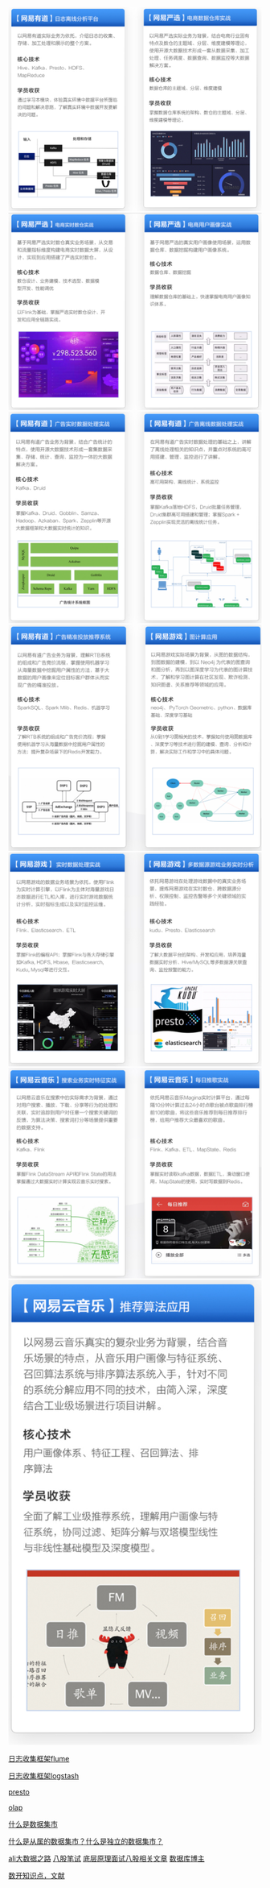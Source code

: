 ![](imge/md-20240611174135.png)![](imge/md-20240611174155.png)
![](imge/md-20240611174210.png)![](imge/md-20240611174224.png)
![](imge/md-20240611174237.png)![](imge/md-20240611174251.png)
![](imge/md-20240611174304.png)


[日志收集框架flume](https://juejin.cn/post/6844903710338842631)

[日志收集框架logstash](https://www.cnblogs.com/cjsblog/p/9459781.html)

[presto](https://github.com/BigDataScholar/TheKingOfBigData/blob/master/note/%E5%85%B6%E4%BB%96%E7%BB%84%E4%BB%B6/%E4%BB%8E%200%20%E5%88%B0%201%20%E5%AD%A6%E4%B9%A0%20Presto%EF%BC%8C%E8%BF%99%E4%B8%80%E7%AF%87%E5%B0%B1%E5%A4%9F%E4%BA%86.md)

[olap](https://segmentfault.com/a/1190000040428093#/)

[什么是数据集市](https://www.ibm.com/cn-zh/topics/data-mart#/)

[什么是从属的数据集市？什么是独立的数据集市？](http://www.tjxzj.net/5418.html#/)

[ali大数据之路](https://blog.csdn.net/BeiisBei/article/details/106167009#/)
[八股笔试](https://developer.aliyun.com/article/1038716?spm=a2c6h.12873639.article-detail.7.34052b3buPSHty#/)
[底层原理面试八股相关文章](https://developer.aliyun.com/profile/skdg26tulds2a?spm=a2c6h.12873639.article-detail.35.3e881b9403Li9H#/)
[数据库博主](https://blog.csdn.net/dazuo_001?type=blog)

[数开知识点，文献](https://blog.csdn.net/wlh2220133699?type=blog)


